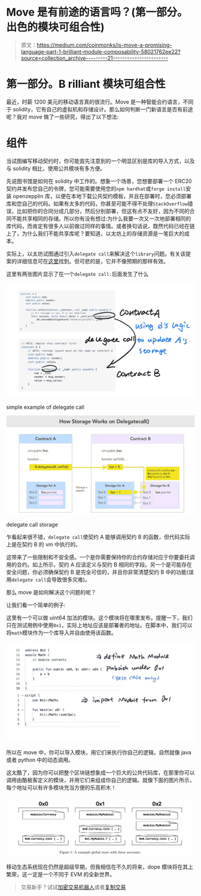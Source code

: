 # Move 是有前途的语言吗？(第一部分。出色的模块可组合性)

> 原文：<https://medium.com/coinmonks/is-move-a-promising-language-part-1-brilliant-module-composability-58021762ee22?source=collection_archive---------21----------------------->

# 第一部分。B **rilliant** 模块可组合性

最近，时薪 1200 美元的移动语言真的很流行。Move 是一种智能合约语言，不同于 solidity，它有自己的虚拟机和存储设计。那么如何判断一门新语言是否有前途呢？我对 move 做了一些研究，得出了以下想法:

# 组件

当试图编写移动契约时，你可能首先注意到的一个明显区别是库的导入方式，以及与 solidity 相比，使用公共模块有多方便。

先说图书馆是如何在 solidity 中工作的。想象一个场景，您想要部署一个 ERC20 契约并发布您自己的令牌，您可能需要使用您的`npm hardhat`或`forge install`安装 openzepplin 库，以便在本地下载公共契约模板，并且在部署时，您必须部署库和您自己的代码。如果有太多的代码，你甚至可能不得不处理`StackOverflow`错误，比如把你的合同分成几部分，然后分别部署，但这有点不友好，因为不同的合同不能共享相同的存储。所以你有没有想过:为什么我要一次又一次地部署相同的库代码，而肯定有很多人以前做过同样的事情。或者换句话说，既然代码已经在链上了，为什么我们不能共享库呢？要知道，以太坊上的存储资源是一笔巨大的成本。

实际上，以太坊试图通过引入`delegate call`来解决这个`library`问题。有关该提案的详细信息可在[这里](https://eips.ethereum.org/EIPS/eip-7)找到。但可悲的是，它并不像预期的那样有效。

这里有两张图片显示了在一个`delegate call:`后面发生了什么

![](img/218762dc33fa71db5aac2bcd2ac45ca6.png)

simple example of delegate call

![](img/3d49ca7ab27ee601746c343528a299f0.png)

delegate call storage

乍看起来很不错，`delegate call`使契约 A 能够调用契约 B 的函数，但代码实际上是在契约 B 的 vm 中执行的。

这带来了一些限制和不安全感。一个是你需要保持你的合约存储对应于你要委托调用的合约。如上所示，契约 A 应该定义与契约 B 相同的字段。另一个是可能存在安全问题，你必须确保契约 B 是完全可信的，并且你非常清楚契约 B 中的功能(误用`delegate call`会导致很多灾难)。

那么 move 是如何解决这个问题的呢？

让我们看一个简单的例子:

这里有一个可以做 uint64 加法的模块。这个模块将在哪里发布。提醒一下，我们只在测试用例中使用`0x1`，实际上地址应该是部署者的地址。在脚本中，我们可以将`math`模块作为一个库导入并自由使用该函数。

![](img/c4d8ab4dbd9618e6880172135dd63fb3.png)

所以在 move 中，你可以导入模块，用它们来执行你自己的逻辑，自然就像 java 或者 python 中的动态调用。

这太酷了，因为你可以把整个区块链想象成一个巨大的公共代码库，在那里你可以调用由酷极客定义的模块，并用它们来组成你自己的逻辑。就像下面的图片所示，每个地址可以有许多模块充当方便的乐高积木！

![](img/6b013f2c48455c548cc412cb9d0e8372.png)

移动生态系统现在仍然是超级早期，但我相信在不久的将来，dope 模块将在其上繁荣，这一定是一个不同于 EVM 的全新世界。

> 交易新手？试试[加密交易机器人](/coinmonks/crypto-trading-bot-c2ffce8acb2a)或者[复制交易](/coinmonks/top-10-crypto-copy-trading-platforms-for-beginners-d0c37c7d698c)